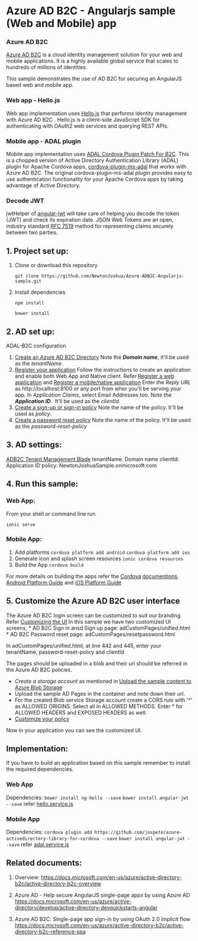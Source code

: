Azure AD B2C - Angularjs sample (Web and Mobile) app
=====================

### Azure AD B2C

[Azure AD B2C](https://azure.microsoft.com/en-us/services/active-directory-b2c/) is a cloud identity management solution for your web and mobile applications. It is a highly available global service that scales to hundreds of millions of identities.

This sample demonstrates the use of AD B2C for securing an AngularJS based web and mobile app.

### Web app - Hello.js
Web app implementation uses [Hello.js](http://adodson.com/hello.js/) that performs identity management with Azure AD B2C . Hello.js is a client-side JavaScript SDK for authenticating with OAuth2 web services and querying REST APIs.

### Mobile app - ADAL plugin
Mobile app implementation uses [ADAL Cordova Plugin Patch For B2C](https://github.com/jospete/azure-activedirectory-library-for-cordova). This is a chopped version of Active Directory Authentication Library (ADAL) plugin for Apache Cordova apps, [cordova-plugin-ms-adal](https://github.com/AzureAD/azure-activedirectory-library-for-cordova) that works with Azure AD B2C. The original cordova-plugin-ms-adal plugin provides easy to use authentication functionality for your Apache Cordova apps by taking advantage of Active Directory.

### Decode JWT
jwtHelper of [angular-jwt](https://github.com/auth0/angular-jwt) will take care of helping you decode the token (JWT) and check its expiration date. JSON Web Tokens are an open, industry standard [RFC 7519](https://tools.ietf.org/html/rfc7519) method for representing claims securely between two parties.

## 1. Project set up:
1. Clone or download this repository 

    `git clone https://github.com/NewtonJoshua/Azure-ADB2C-Angularjs-sample.git`
2. Install dependencies

    `npm install`

    `bower install`

## 2. AD set up:
ADAL-B2C configuration

1. [Create an Azure AD B2C Directory](https://docs.microsoft.com/en-us/azure/active-directory-b2c/active-directory-b2c-get-started)
    Note the **_Domain name_**, it'll be used as the _tenantName_.
2. [Register your application](https://docs.microsoft.com/en-us/azure/active-directory-b2c/active-directory-b2c-app-registration)
    Follow the instructions to create an application and enable both Web App and Native client. Refer [Register a web application](https://docs.microsoft.com/en-us/azure/active-directory-b2c/active-directory-b2c-app-registration#register-a-web-application) and [Register a mobile/native application](https://docs.microsoft.com/en-us/azure/active-directory-b2c/active-directory-b2c-app-registration#register-a-mobilenative-application)
    Enter the _Reply URL_ as http://localhost:8100 or any port from wher you'll be serving your app.
    In _Application Claims_, select Email Addresses too.
    Note the **_Application ID_** . It'll be used as the _clientId_.
3. [Create a sign-up or sign-in policy](https://docs.microsoft.com/en-us/azure/active-directory-b2c/active-directory-b2c-reference-policies#create-a-sign-up-or-sign-in-policy)
    Note the name of the policy. It'll be used as _policy_.
4. [Create a password reset policy](https://docs.microsoft.com/en-us/azure/active-directory-b2c/active-directory-b2c-reference-policies#create-a-password-reset-policy)
    Note the name of the policy. It'll be used as the _password-reset-policy_ 

## 3. AD settings:

[ADB2C Tenant Management Blade](https://portal.azure.com/#blade/Microsoft_AAD_B2CAdmin/TenantManagementBlade)
tenantName: Domain name
clientId: Application ID
policy: 
NewtonJoshuaSample.onmicrosoft.com

## 4. Run this sample:
### Web App:
From your shell or command line run

`ionic serve`

### Mobile App:

1. Add platforms
`cordova platform add android`
`cordova platform add ios`
2. Generate icon and splash screen resources
`ionic cordova resources`
3. Build the App
`cordova build`

For more details on building the apps refer the [Cordova](https://cordova.apache.org/) [documentions](https://cordova.apache.org/docs/en/latest/guide/overview/index.html), [Android Platform Guide](https://cordova.apache.org/docs/en/latest/guide/platforms/android/index.html) and [iOS Platform Guide](https://cordova.apache.org/docs/en/latest/guide/platforms/ios/)

## 5. Customize the Azure AD B2C user interface

The Azure AD B2C login screen can be customized to suit our branding. Refer [Customizing the UI](https://docs.microsoft.com/en-us/azure/active-directory-b2c/active-directory-b2c-reference-ui-customization)
In this sample we have two customized UI screens,
    * AD B2C Sign in ansd Sign up page: adCustomPages/unified.html
    * AD B2C Password reset page: adCustomPages/resetpassword.html

In adCustomPages/unified.html, at line 442 and 445, enter your tenantName, password-reset-policy and clientId

The pages should be uploaded in a blob and their url should be referred in the Azure AD B2C policies.
  * _Create a storage account_ as mentioned in [Upload the sample content to Azure Blob Storage](https://docs.microsoft.com/en-us/azure/active-directory-b2c/active-directory-b2c-reference-ui-customization-helper-tool#upload-the-sample-content-to-azure-blob-storage)
  * Upload the sample AD Pages in the container and note down their url.
  * For the created Blob service Storage account create a CORS rule with '*' as ALLOWED ORIGINS. Select all in ALLOWED METHODS. Enter * for ALLOWED HEADERS and EXPOSED HEADERS as well.
  * [Customize your policy](https://docs.microsoft.com/en-us/azure/active-directory-b2c/active-directory-b2c-reference-ui-customization-helper-tool#customize-your-policy)
  
Now in your application you can see the customized UI.

## Implementation:

If you have to build an application based on this sample remember to install the required dependencies.

### Web App
Dependencies:
`bower install ng-hello --save`
`bower install angular-jwt --save`
refer [hello.service.js](https://github.com/NewtonJoshua/Azure-ADB2C-Angularjs-sample/blob/master/www/js/hello.service.js)

### Mobile App
Dependencies:
`cordova plugin add https://github.com/jospete/azure-activedirectory-library-for-cordova --save`
`bower install angular-jwt --save`
refer [adal.service.js](https://github.com/NewtonJoshua/Azure-ADB2C-Angularjs-sample/blob/master/www/js/adal.service.js)


## Related documents:

1. Overview:
https://docs.microsoft.com/en-us/azure/active-directory-b2c/active-directory-b2c-overview

2. Azure AD - Help secure AngularJS single-page apps by using Azure AD
https://docs.microsoft.com/en-us/azure/active-directory/develop/active-directory-devquickstarts-angular

3. Azure AD B2C: Single-page app sign-in by using OAuth 2.0 implicit flow
https://docs.microsoft.com/en-us/azure/active-directory-b2c/active-directory-b2c-reference-spa

